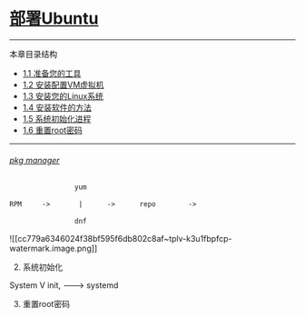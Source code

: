 # [部署Ubuntu](https://www.linuxprobe.com/basic-learning-01.html)



---
本章目录结构

-   [1.1 准备您的工具](https://www.linuxprobe.com/basic-learning-01.html#11)
-   [1.2 安装配置VM虚拟机](https://www.linuxprobe.com/basic-learning-01.html#12_VM)
-   [1.3 安装您的Linux系统](https://www.linuxprobe.com/basic-learning-01.html#13_Linux)
-   [1.4 安装软件的方法](https://www.linuxprobe.com/basic-learning-01.html#14)
-   [1.5 系统初始化进程](https://www.linuxprobe.com/basic-learning-01.html#15)
-   [1.6 重置root密码](https://www.linuxprobe.com/basic-learning-01.html#16_root)

---



######  [pkg manager](https://juejin.cn/post/6884417656699486221)

```tex
				yum		
				
RPM		->		 |		->		repo		->		
				
				dnf
```

![[cc779a6346024f38bf595f6db802c8af~tplv-k3u1fbpfcp-watermark.image.png]]

2. 系统初始化

System V init, ---> systemd

3. 重置root密码
